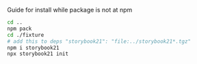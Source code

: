 Guide for install while package is not at npm
```bash
cd ..
npm pack
cd ./fixture
# add this to deps "storybook21": "file:../storybook21*.tgz"
npm i storybook21
npx storybook21 init
```
